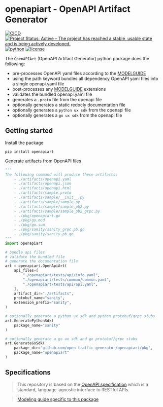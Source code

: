 # openapiart - OpenAPI Artifact Generator 

[![CICD](https://github.com/open-traffic-generator/openapiart/workflows/CICD/badge.svg)](https://github.com/open-traffic-generator/openapiart/actions)
[![Project Status: Active – The project has reached a stable, usable state and is being actively developed.](https://www.repostatus.org/badges/latest/active.svg)](https://www.repostatus.org/#active)
[![python](https://img.shields.io/pypi/pyversions/openapiart.svg)](https://pypi.python.org/pypi/openapiart)
[![license](https://img.shields.io/badge/license-MIT-green.svg)](https://en.wikipedia.org/wiki/MIT_License)

The `OpenAPIArt` (OpenAPI Artifact Generator) python package does the following:
- pre-processes OpenAPI yaml files according to the [MODELGUIDE](../main/MODELGUIDE.md)
- using the path keyword bundles all dependency OpenAPI yaml files into a single openapi.yaml file
- post-processes any [MODELGUIDE](../main/MODELGUIDE.md) extensions
- validates the bundled openapi.yaml file
- generates a `.proto` file from the openapi file
- optionally generates a static redocly documentation file 
- optionally generates a `python ux sdk` from the openapi file
- optionally generates a `go ux sdk` from the openapi file

## Getting started
Install the package
```
pip install openapiart
```

Generate artifacts from OpenAPI files
```python
""" 
The following command will produce these artifacts:
    - ./artifacts/openapi.yaml
    - ./artifacts/openapi.json
    - ./artifacts/openapi.html
    - ./artifacts/sample.proto
    - ./artifacts/sample/__init__.py
    - ./artifacts/sample/sample.py
    - ./artifacts/sample/sample_pb2.py
    - ./artifacts/sample/sample_pb2_grpc.py
    - ./pkg/openapiart.go
    - ./pkg/go.mod
    - ./pkg/go.sum
    - ./pkg/sanity/sanity_grpc.pb.go
    - ./pkg/sanity/sanity.pb.go
"""
import openapiart

# bundle api files
# validate the bundled file
# generate the documentation file
art = openapiart.OpenApiArt(
    api_files=[
        "./openapiart/tests/api/info.yaml",
        "./openapiart/tests/common/common.yaml",
        "./openapiart/tests/api/api.yaml",
    ],
    artifact_dir="./artifacts",
    protobuf_name="sanity",
    extension_prefix="sanity",
)

# optionally generate a python ux sdk and python protobuf/grpc stubs
art.GeneratePythonSdk(
    package_name="sanity"
)

# optionally generate a go ux sdk and go protobuf/grpc stubs
art.GenerateGoSdk(
    package_dir="github.com/open-traffic-generator/openapiart/pkg", 
    package_name="openapiart"
)
```

## Specifications
> This repository is based on the [OpenAPI specification](
https://github.com/OAI/OpenAPI-Specification/blob/master/versions/3.0.3.md) 
which is a standard, language-agnostic interface to RESTful APIs. 

> [Modeling guide specific to this package](../main/MODELGUIDE.md)


